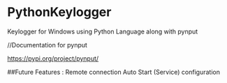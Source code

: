 # PythonKeylogger
Keylogger for Windows using Python Language along with pynput

//Documentation for pynput

https://pypi.org/project/pynput/

##Future Features :
Remote connection
Auto Start (Service) configuration
